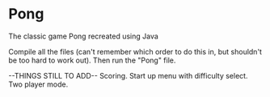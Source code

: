 # Pong
The classic game Pong recreated using Java

Compile all the files (can't remember which order to do this in, but shouldn't be too hard to work out).
Then run the "Pong" file.

--THINGS STILL TO ADD--
Scoring.
Start up menu with difficulty select.
Two player mode.
